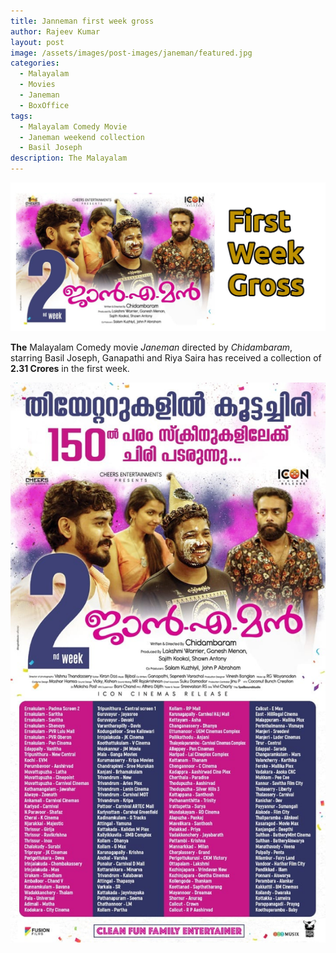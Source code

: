 ```yaml
---
title: Janneman first week gross
author: Rajeev Kumar
layout: post
image: /assets/images/post-images/janeman/featured.jpg
categories:
  - Malayalam
  - Movies
  - Janeman
  - BoxOffice
tags:
  - Malayalam Comedy Movie
  - Janeman weekend collection
  - Basil Joseph
description: The Malayalam 
---
```

![Janeman featured image](/assets/images/post-images/janeman/featured.jpg)

**The** Malayalam Comedy movie *Janeman* directed by *Chidambaram*, starring Basil Joseph, Ganapathi and Riya Saira has received a collection of **2.31 Crores** in the first week.

![Janeman poster 1](/assets/images/post-images/janeman/1.jpeg)
